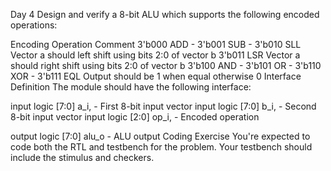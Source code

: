 Day 4
Design and verify a 8-bit ALU which supports the following encoded operations:

Encoding	Operation	Comment
3'b000	ADD	-
3'b001	SUB	-
3'b010	SLL	Vector a should left shift using bits 2:0 of vector b
3'b011	LSR	Vector a should right shift using bits 2:0 of vector b
3'b100	AND	-
3'b101	OR	-
3'b110	XOR	-
3'b111	EQL	Output should be 1 when equal otherwise 0
Interface Definition
The module should have the following interface:

input     logic [7:0]   a_i,  - First 8-bit input vector
input     logic [7:0]   b_i,  - Second 8-bit input vector
input     logic [2:0]   op_i, - Encoded operation

output    logic [7:0]   alu_o - ALU output
Coding Exercise
You're expected to code both the RTL and testbench for the problem. Your testbench should include the stimulus and checkers.

